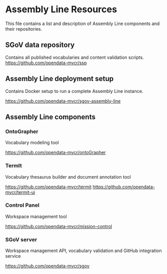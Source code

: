 # Assembly Line Resources

This file contains a list and description of Assembly Line components and their repositories.

## SGoV data repository
Contains all published vocabularies and content validation scripts.
https://github.com/opendata-mvcr/ssp

## Assembly Line deployment setup
Contains Docker setup to run a complete Assembly Line instance.

https://github.com/opendata-mvcr/sgov-assembly-line

## Assembly Line components

### OntoGrapher
Vocabulary modeling tool

https://github.com/opendata-mvcr/ontoGrapher

### TermIt
Vocabulary thesaurus builder and document annotation tool

https://github.com/opendata-mvcr/termit
https://github.com/opendata-mvcr/termit-ui

### Control Panel
Workspace management tool

https://github.com/opendata-mvcr/mission-control

### SGoV server
Workspace management API, vocabulary validation and GitHub integration service

https://github.com/opendata-mvcr/sgov

